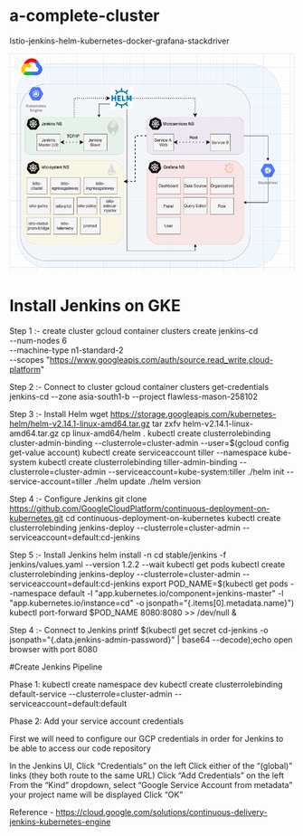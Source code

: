 # a-complete-cluster
Istio-jenkins-helm-kubernetes-docker-grafana-stackdriver

![alt text](https://github.com/Hitman007IN/a-complete-cluster/blob/master/architectural_diagram.png)

# Install Jenkins on GKE

Step 1 :- create cluster
gcloud container clusters create jenkins-cd \
--num-nodes 6 \
--machine-type n1-standard-2 \
--scopes "https://www.googleapis.com/auth/source.read_write,cloud-platform"

Step 2 :- Connect to cluster
gcloud container clusters get-credentials jenkins-cd --zone asia-south1-b --project flawless-mason-258102

Step 3 :- Install Helm
wget https://storage.googleapis.com/kubernetes-helm/helm-v2.14.1-linux-amd64.tar.gz
tar zxfv helm-v2.14.1-linux-amd64.tar.gz
cp linux-amd64/helm .
kubectl create clusterrolebinding cluster-admin-binding --clusterrole=cluster-admin --user=$(gcloud config get-value account)
kubectl create serviceaccount tiller --namespace kube-system
kubectl create clusterrolebinding tiller-admin-binding --clusterrole=cluster-admin --serviceaccount=kube-system:tiller
./helm init --service-account=tiller
./helm update
./helm version

Step 4 :- Configure Jenkins
git clone https://github.com/GoogleCloudPlatform/continuous-deployment-on-kubernetes.git
cd continuous-deployment-on-kubernetes
kubectl create clusterrolebinding jenkins-deploy --clusterrole=cluster-admin --serviceaccount=default:cd-jenkins

Step 5 :- Install Jenkins
helm install -n cd stable/jenkins -f jenkins/values.yaml --version 1.2.2 --wait
kubectl get pods
kubectl create clusterrolebinding jenkins-deploy --clusterrole=cluster-admin --serviceaccount=default:cd-jenkins
export POD_NAME=$(kubectl get pods --namespace default -l "app.kubernetes.io/component=jenkins-master" -l "app.kubernetes.io/instance=cd" -o jsonpath="{.items[0].metadata.name}")
kubectl port-forward $POD_NAME 8080:8080 >> /dev/null &

Step 4 :- Connect to Jenkins
printf $(kubectl get secret cd-jenkins -o jsonpath="{.data.jenkins-admin-password}" | base64 --decode);echo
open browser with port 8080 

#Create Jenkins Pipeline

Phase 1:
kubectl create namespace dev
kubectl create clusterrolebinding default-service --clusterrole=cluster-admin --serviceaccount=default:default

Phase 2: Add your service account credentials

First we will need to configure our GCP credentials in order for Jenkins to be able to access our code repository

In the Jenkins UI, Click “Credentials” on the left
Click either of the “(global)” links (they both route to the same URL)
Click “Add Credentials” on the left
From the “Kind” dropdown, select “Google Service Account from metadata”
your project name will be displayed
Click “OK”


Reference - https://cloud.google.com/solutions/continuous-delivery-jenkins-kubernetes-engine
